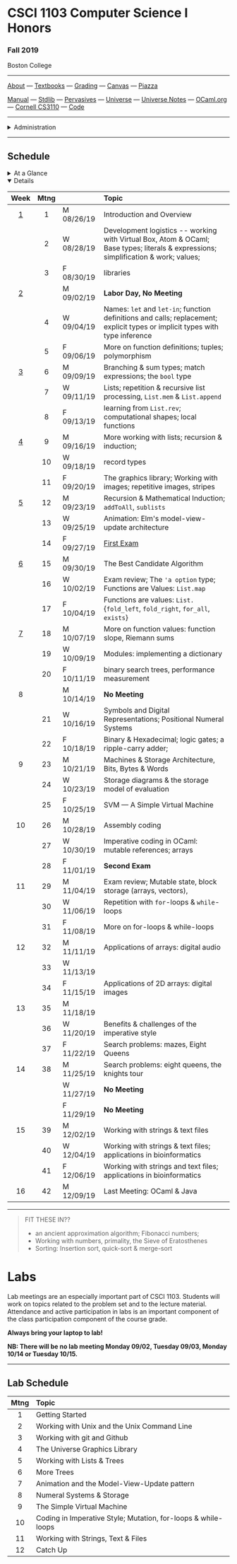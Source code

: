# CSCI 1103 Computer Science I Honors

### Fall 2019

Boston College

---

[About](resources/about.md) — [Textbooks](resources/textbooks.md) — [Grading](resources/grading.md) — [Canvas](https://bostoncollege.instructure.com/courses/1601979/gradebook) — [Piazza](https://piazza.com/class/jzpxeqmmnxf2mv)

[Manual](http://caml.inria.fr/pub/docs/manual-ocaml/index.html) — [Stdlib](http://caml.inria.fr/pub/docs/manual-ocaml/stdlib.html) — [Pervasives](http://caml.inria.fr/pub/docs/manual-ocaml/libref/Pervasives.html) — [Universe](http://www.is.ocha.ac.jp/~asai/Universe/en/) — [Universe Notes](./resources/universe/README.md) — [OCaml.org](https://ocaml.org/) — [Cornell CS3110](https://www.cs.cornell.edu/courses/cs3110/2019fa/) — [Code](./resources/code.mli)

---

<details>
  <summary>Administration</summary>

**Meets:** 

1. Section 01 meets Mondays, Wednesdays and Fridays at 12PM in Lyons Hall 202;
2. Section 02 meets Mondays, Wednesdays and Fridays at 2PM in Fulton Hall 415.

**Instructor:** [Robert Muller](http://www.cs.bc.edu/~muller/)

**Office:** St. Mary's South 277; Hours Mondays 3PM - 5PM, Tuesdays 10AM - 12PM.

**Teaching Assistants:**

<details open> <summary>Jacob Bennett, Head Teaching Assistant</summary>

+ **Section 01**: Higgins 280 Monday 4PM.
+ **Office Hours** Tuesdays 3PM -- 4:30PM, Thursdays **10:30AM -- 11:45AM, Fulton Hall 160.

</details>

<details open> <summary>Gavin Bloom</summary>

+ **Section 04**: Higgins 280, Tuesday 6PM.
+ **Office Hours** Thursdays 9:30AM -- 11:30AM, Fridays 9:30AM -- 10:30AM, Fulton Hall 160.

</details>

<details open><summary>Darius Russell Kish</summary>

+ **Section 03**: Higgins 275 Tuesday 5PM.
+ **Office Hours** Mondays 5PM -- 10PM **Devlin 009**, Tuesdays 6PM -- 7PM **By Appointment**, Fulton Hall 160.

</details>

<details open><summary>Matthew Spana</summary>

+ **Section 02**: Higgins 280 Monday 5PM.
+ **Office Hours** Fridays 2PM -- 4PM, Sundays 3PM -- 6PM, Fulton Hall 160.

</details>

</details>

---

## Schedule

<details>
  <summary>At a Glance</summary>

  #### Month by Month

1. Learning to code, writing functions;
2. Bits, bytes & machines
3. Applications

#### Week by Week
1. Logisitics; base types and expressions
2. Naming; Writing Functions; Branching 
3. Repetition; Graphics; Lists
4. Repetition
5. Repetition
6. Animation; Model-View-Update
7. Algorithms
8. Digital Representations
9. Machines
10. Storage
11. Coding in Imperative Style
12. Strings, Text & Files
13. Applications
14. Designing & Implementing new Types

</details>

<details open>
  <summary>Details</summary>

| Week | Mtng |     | Topic  |
| :--: | :--: | :-- | :--------------------------------------- |
|  [1](https://github.com/BC-CSCI1103/Week01)  |  1   | M 08/26/19 | Introduction and Overview                |
|      |  2   | W 08/28/19 | Development logistics -- working with Virtual Box, Atom & OCaml; Base types; literals & expressions; simplification & work; values; |
|      |  3   | F 08/30/19 | libraries |
|  [2](https://github.com/BC-CSCI1103/Week02)  |      | M 09/02/19 | **Labor Day, No Meeting** |
|      |  4   | W 09/04/19 | Names: `let` and `let-in`; function definitions and calls; replacement; explicit types or implicit types with type inference |
|      |  5   | F 09/06/19 | More on function definitions; tuples; polymorphism |
| [3](https://github.com/BC-CSCI1103/Week03) |  6   | M 09/09/19 | Branching & sum types; match expressions; the `bool` type |
|      |  7   | W 09/11/19 | Lists; repetition & recursive list processing, `List.mem` & `List.append` |
|      |  8   | F 09/13/19 | learning from `List.rev`; computational shapes; local functions |
| [4](https://github.com/BC-CSCI1103/Week04) |  9   | M 09/16/19 | More working with lists; recursion & induction; |
|      |  10  | W 09/18/19 | record types |
|      |  11  | F 09/20/19 | The graphics library; Working with images; repetitive images, stripes |
| [5](https://github.com/BC-CSCI1103/Week05) |  12  | M 09/23/19 | Recursion & Mathematical Induction; `addToAll`, `sublists` |
|      |  13  | W 09/25/19 | Animation: Elm's model-view-update architecture |
|      |  14  | F 09/27/19 | [First Exam](./resources/exams/firstKeyF19.pdf) |
| [6](https://github.com/BC-CSCI1103/Week06) |  15  | M 09/30/19 | The Best Candidate Algorithm |
|      |  16  | W 10/02/19 | Exam review; The `'a option` type; Functions are Values: `List.map` |
|      |  17  | F 10/04/19 | Functions are values: `List.`{`fold_left`, `fold_right`, `for_all`, `exists`} |
| [7](https://github.com/BC-CSCI1103/Week07) |  18  | M 10/07/19 | More on function values: function slope, Riemann sums |
|      |  19  | W 10/09/19 | Modules: implementing a dictionary |
|      |  20  | F 10/11/19 | binary search trees, performance measurement |
|  8   |      | M 10/14/19 | **No Meeting** |
|      |  21  | W 10/16/19 | Symbols and Digital Representations; Positional Numeral Systems |
|      |  22  | F 10/18/19 | Binary & Hexadecimal; logic gates; a ripple-carry adder; |
|  9   |  23  | M 10/21/19 | Machines & Storage Architecture, Bits, Bytes & Words |
|      |  24  | W 10/23/19 | Storage diagrams & the storage model of evaluation |
|      |  25  | F 10/25/19 | SVM — A Simple Virtual Machine |
|  10  |  26  | M 10/28/19 | Assembly coding |
|      |  27  | W 10/30/19 | Imperative coding in OCaml: mutable references; arrays |
|      |  28  | F 11/01/19 | **Second Exam** |
|  11  |  29  | M 11/04/19 | Exam review; Mutable state, block storage (arrays, vectors), |
|      |  30  | W 11/06/19 | Repetition with `for`-loops & `while`-loops |
|      |  31  | F 11/08/19 | More on for-loops & while-loops |
|  12  |  32  | M 11/11/19 | Applications of arrays: digital audio |
|      |  33  | W 11/13/19 |  |
|      |  34  | F 11/15/19 | Applications of 2D arrays: digital images |
|  13  |  35  | M 11/18/19 |  |
|      |  36  | W 11/20/19 | Benefits & challenges of the imperative style |
|      |  37  | F 11/22/19 | Search problems: mazes, Eight Queens |
|  14  |  38  | M 11/25/19 | Search problems: eight queens, the knights tour |
|      |      | W 11/27/19 | **No Meeting** |
|      |      | F 11/29/19 | **No Meeting** |
|  15  |  39  | M 12/02/19 | Working with strings & text files |
|      |  40  | W 12/04/19 | Working with strings & text files; applications in bioinformatics |
|      |  41  | F 12/06/19 | Working with strings and text files; applications in bioinformatics |
|  16  |  42  | M 12/09/19 | Last Meeting: OCaml & Java |

</details>

---

 

> FIT THESE IN??
>
> + an ancient approximation algorithm; Fibonacci numbers;
> + Working with numbers, primality, the Sieve of Eratosthenes
> + Sorting: Insertion sort, quick-sort & merge-sort
>
> 

# Labs

Lab meetings are an especially important part of CSCI 1103. Students will work on topics related to the problem set and to the lecture material. Attendance and active participation in labs is an important component of the class participation component of the course grade.

**Always bring your laptop to lab!**

**NB: There will be no lab meeting Monday 09/02, Tuesday 09/03, Monday 10/14 or Tuesday 10/15.**

---

## Lab Schedule

| Mtng | Topic                                                        |
| :--: | :----------------------------------------------------------- |
|  1   | Getting Started                                              |
|  2   | Working with Unix and the Unix Command Line                  |
|  3   | Working with git and Github                                  |
|  4   | The Universe Graphics Library                                |
|  5   | Working with Lists & Trees                                   |
|  6   | More Trees                                                   |
|  7   | Animation and the Model-View-Update pattern                  |
|  8   | Numeral Systems & Storage                                    |
|  9   | The Simple Virtual Machine                                   |
|  10  | Coding in Imperative Style; Mutation, for-loops & while-loops |
|  11  | Working with Strings, Text & Files                           |
|  12  | Catch Up                                                     |



